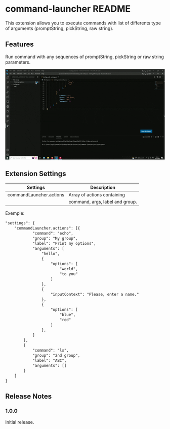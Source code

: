# command-launcher README

This extension allows you to execute commands with list of differents type of arguments (promptString, pickString, raw string).

## Features

Run command with any sequences of promptString, pickString or raw string parameters.

![til](./res/Command_Launcher_run.gif)

## Extension Settings

| Settings                 | Description                    |
| ------------------------ | ------------------------------ |
| commandLauncher.actions  | Array of actions containing    |
|                          | command, args, label and group.|

Exemple:

```
"settings": {
    "commandLauncher.actions": [{
            "command": "echo",
            "group": "My group",
            "label": "Print my options",
            "arguments": [
                "hello",
                {
                    "options": [
                        "world",
                        "to you"
                    ]
                },
                {
                    "inputContext": "Please, enter a name."
                },
                {
                    "options": [
                        "blue",
                        "red"
                    ]
                },
            ]
        },
        {
            "command": "ls",
            "group": "2nd group",
            "label": "ABC",
            "arguments": []
        }
    ]
}
```

## Release Notes

### 1.0.0

Initial release.

